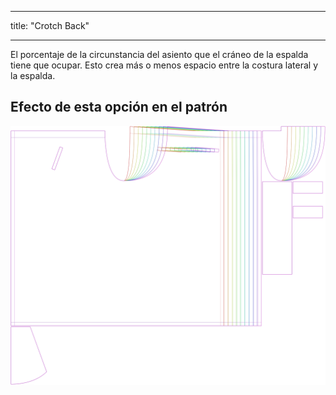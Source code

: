 - - -
title: "Crotch Back"
- - -

El porcentaje de la circunstancia del asiento que el cráneo de la espalda tiene que ocupar. Esto crea más o menos espacio entre la costura lateral y la espalda.

## Efecto de esta opción en el patrón

![Esta imagen muestra el efecto de esta opción superponiendo varias variantes que tienen un valor diferente para esta opción](waralee_crotchback_sample.svg "Effect of this option on the pattern")
